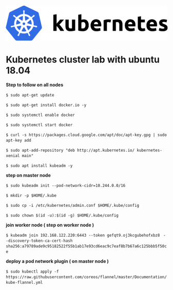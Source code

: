![Kubernetes](k8slogo.png)
# Kubernetes cluster lab with ubuntu 18.04

**Step to follow on all nodes**

```$ sudo apt-get update```

```$ sudo apt-get install docker.io -y```

```$ sudo systemctl enable docker```

```$ sudo systemctl start docker```

```$ curl -s https://packages.cloud.google.com/apt/doc/apt-key.gpg | sudo apt-key add```

```$ sudo apt-add-repository "deb http://apt.kubernetes.io/ kubernetes-xenial main"```

```$ sudo apt install kubeadm -y```


**step on master node**

```$ sudo kubeadm init --pod-network-cidr=10.244.0.0/16```

```$ mkdir -p $HOME/.kube```

```$ sudo cp -i /etc/kubernetes/admin.conf $HOME/.kube/config```

```$ sudo chown $(id -u):$(id -g) $HOME/.kube/config```

**join worker node ( step on worker node )**

```$ kubeadm join 192.168.122.220:6443 --token gefqt9.oj3kcgubehofxbz8 ```
     ```--discovery-token-ca-cert-hash sha256:a79789ade9c95182522f55b1ab17e93cd6eac9c7eaf8b7b67a6c125bbb5f50ce ```

**deploy a pod network plugin ( on master node )**

```$ sudo kubectl apply -f https://raw.githubusercontent.com/coreos/flannel/master/Documentation/kube-flannel.yml```
